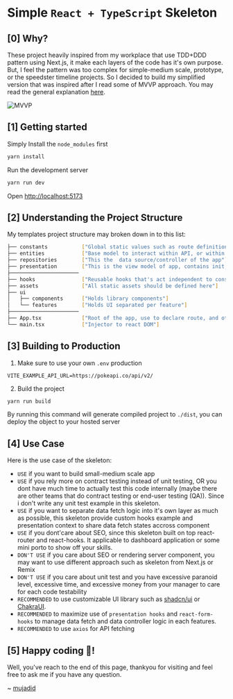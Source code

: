 # Simple `React + TypeScript` Skeleton
## [0] Why?
These project heavily inspired from my workplace that use TDD+DDD pattern using Next.js, it make each layers of the code has it's own purpose. But, I feel the pattern was too complex for simple-medium scale, prototype, or the speedster timeline projects. So I decided to build my simplified version that was inspired after I read some of MVVP approach. You may read the general explanation [here](https://en.wikipedia.org/wiki/Model%E2%80%93view%E2%80%93viewmodel).

![MVVP](https://upload.wikimedia.org/wikipedia/commons/thumb/d/d5/MVVMPattern.svg/500px-MVVMPattern.svg.png)


## [1] Getting started
Simply Install the `node_modules` first
```bash
yarn install
```
Run the development server
```bash
yarn run dev
```

Open [http://localhost:5173](http://localhost:5173)

## [2] Understanding the Project Structure
My templates project structure may broken down in to this list:
```bash
├── constants           ["Global static values such as route definition, url definition, etc."]
├── entities            ["Base model to interact within API, or within react context, basically hold most of app Interface"]
├── repositories        ["This the  data source/controller of the app"]
├── presentation        ["This is the view model of app, contains init, loading, success, error state implementation as data consumer"]
├──────────────────────
├── hooks               ["Reusable hooks that's act independent to consumed data, typically used to define UI helper such as useClickOutside, useWindowScroll, etc"]
├── assets              ["All static assets should be defined here"]
├── ui
│   ├── components      ["Holds library components"]
│   └── features        ["Holds UI separated per feature"]
├──────────────────────
├── App.tsx             ["Root of the app, use to declare route, and others library global context"]
└── main.tsx            ["Injector to react DOM"]
```

## [3] Building to Production
1. Make sure to use your own `.env` production
```plaintext
VITE_EXAMPLE_API_URL=https://pokeapi.co/api/v2/
```
2. Build the project
```bash
yarn run build
```
By running this command will generate compiled project to `./dist`, you can deploy the object to your hosted server

## [4] Use Case
Here is the use case of the skeleton:
- `USE` if you want to build small-medium scale app
- `USE` if you rely more on contract testing instead of unit testing, OR you dont have much time to actually test this code internally (maybe there are other teams that do contract testing or end-user testing (QA)). Since i don't write any unit test example in this skeleton.
- `USE` if you want to separate data fetch logic into it's own layer as much as possible, this skeleton provide custom hooks example and presentation context to share data fetch states accross component
- `USE` if you dont'care about SEO, since this skeleton built on top react-router and react-hooks. It applicable to dashboard application or some mini porto to show off your skills.
- `DON'T USE` if you care about SEO or rendering server component, you may want to use different approach such as skeleton from Next.js or Remix
- `DON'T USE` if you care about unit test and you have excessive paranoid level, excessive time, and excessive money from your manager to care for each code testability
- `RECOMMENDED` to use customizable UI library such as [shadcn/ui](https://ui.shadcn.com/) or [ChakraUI](https://www.chakra-ui.com/).
- `RECOMMENDED` to maximize use of `presentation hooks` and `react-form-hooks` to manage data fetch and data controller logic in each features.
- `RECOMMENDED` to use `axios` for API fetching

## [5] Happy coding :tada:!
Well, you've reach to the end of this page, thankyou for visiting and feel free to ask me if you have any question.

~ [mujadid](mailto:yazidzm.developer@gmail.com)
